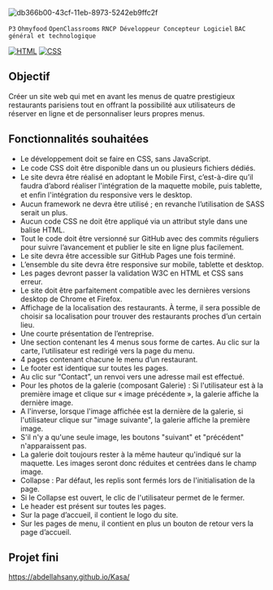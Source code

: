![db366b00-43cf-11eb-8973-5242eb9ffc2f](https://github.com/abdellahsany/Ohmyfood/assets/106497263/4254a78f-66b4-43d7-b0af-968c1b498a3e)

`P3` `Ohmyfood` `OpenClassrooms` `RNCP Développeur Concepteur Logiciel` `BAC général et technologique`

[![HTML](https://img.shields.io/badge/HTML-HyperText%20Markup%20Language-orange)](https://developer.mozilla.org/fr/docs/Learn/HTML)
[![CSS](https://img.shields.io/badge/CSS-Cascading%20Style%20Sheets-blue)](https://developer.mozilla.org/fr/docs/Web/CSS)

## Objectif

Créer un site web qui met en avant les menus de quatre prestigieux restaurants parisiens tout en offrant la possibilité aux utilisateurs de réserver en ligne et de personnaliser leurs propres menus.

## Fonctionnalités souhaitées

- Le développement doit se faire en CSS, sans JavaScript.
- Le code CSS doit être disponible dans un ou plusieurs ﬁchiers dédiés.
- Le site devra être réalisé en adoptant le Mobile First, c’est-à-dire qu’il faudra d’abord réaliser l'intégration de la maquette mobile, puis tablette, et enﬁn l'intégration du responsive vers le desktop.
- Aucun framework ne devra être utilisé ; en revanche l’utilisation de SASS serait un plus.
- Aucun code CSS ne doit être appliqué via un attribut style dans une balise HTML.
- Tout le code doit être versionné sur GitHub avec des commits réguliers pour suivre l’avancement et publier le site en ligne plus facilement.
- Le site devra être accessible sur GitHub Pages une fois terminé.
- L’ensemble du site devra être responsive sur mobile, tablette et desktop.
- Les pages devront passer la validation W3C en HTML et CSS sans erreur.
- Le site doit être parfaitement compatible avec les dernières versions desktop de Chrome et Firefox.
- Affichage de la localisation des restaurants. À terme, il sera possible de choisir sa localisation pour trouver des restaurants proches d’un certain lieu.
-	Une courte présentation de l’entreprise.
-	Une section contenant les 4 menus sous forme de cartes. Au clic sur la carte, l’utilisateur est redirigé vers la page du menu.
- 4 pages contenant chacune le menu d’un restaurant.
-	Le footer est identique sur toutes les pages.
-	Au clic sur “Contact”, un renvoi vers une adresse mail est effectué.
- Pour les photos de la galerie (composant Galerie) : Si l'utilisateur est à la première image et clique sur « image précédente », la galerie affiche la dernière image.
- A l'inverse, lorsque l'image affichée est la dernière de la galerie, si l'utilisateur clique sur "image suivante", la galerie affiche la première image.
- S'il n'y a qu'une seule image, les boutons "suivant" et "précédent" n'apparaissent pas.
- La galerie doit toujours rester à la même hauteur qu'indiqué sur la maquette. Les images seront donc réduites et centrées dans le champ image.
- Collapse : Par défaut, les replis sont fermés lors de l'initialisation de la page.
- Si le Collapse est ouvert, le clic de l'utilisateur permet de le fermer.
-	Le header est présent sur toutes les pages.
-	Sur la page d’accueil, il contient le logo du site.
-	Sur les pages de menu, il contient en plus un bouton de retour vers la page d’accueil.

## Projet fini

https://abdellahsany.github.io/Kasa/
